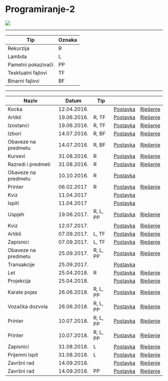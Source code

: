 # Programiranje-2

[<img src="https://discordapp.com/api/guilds/440055845552914433/widget.png" align="center">](https://discord.gg/rsheCEV)
___

| Tip | Oznaka |
| ------------------ | --- |
| Rekurzija          | R   |
| Lambda             | L   |
| Pametni pokazivači | PP  |
| Tesktualni fajlovi | TF  |
| Binarni fajlovi    | BF  |

___

| Naziv | Datum | Tip |  |  |
| --- | --- | --- | --- | --- |
| Kocka | 12.04.2016. | | [Postavka](https://github.com/FITCommunity/Programiranje-2/blob/master/Ispiti/2016-04-12/Kocka%20-%20Postavka.txt) | [Rješenje](https://github.com/FITCommunity/Programiranje-2/blob/master/Ispiti/2016-04-12/Kocka%20-%20Rjesenje.cpp)|
| Artikli  | 19.06.2016. | R, TF | [Postavka](https://github.com/FITCommunity/Programiranje-2/blob/master/Ispiti/2016-06-19/Artlikli%20-%20Postavka.txt) | [Rješenje](https://github.com/FITCommunity/Programiranje-2/blob/master/Ispiti/2016-06-19/Artikli%20-%20Rjesenje.cpp) |
| Izostanci | 19.06.2016. | R, TF | [Postavka](https://github.com/FITCommunity/Programiranje-2/blob/master/Ispiti/2016-06-19/Izostanci%20-%20Postavka.txt) | [Rješenje](https://github.com/FITCommunity/Programiranje-2/blob/master/Ispiti/2016-06-19/Izostanci%20-%20Rjesenje.cpp) |
| Izbori | 14.07.2016. | R, BF | [Postavka](https://github.com/FITCommunity/Programiranje-2/blob/master/Ispiti/2016-07-14/Izbori%20-%20Postavka.txt)| [Rješenje](https://github.com/FITCommunity/Programiranje-2/blob/master/Ispiti/2016-07-14/Izbori%20-%20Rjesenje.cpp) |
| Obaveze na predmetu | 14.07.2016. | R, BF | [Postavka](https://github.com/FITCommunity/Programiranje-2/blob/master/Ispiti/2016-07-14/Obaveze%20na%20predmetu%20-%20Postavka.txt) | [Rješenje](https://github.com/FITCommunity/Programiranje-2/blob/master/Ispiti/2016-07-14/Obaveze%20na%20predmetu%20-%20Rjesenje.cpp)|
| Kursevi | 31.08.2016. | R | [Postavka](https://github.com/FITCommunity/Programiranje-2/blob/master/Ispiti/2016-08-31/Kursevi%20-%20Postavka.txt) | [Rješenje](https://github.com/FITCommunity/Programiranje-2/blob/master/Ispiti/2016-08-31/Kursevi%20-%20Rjesenje.cpp) |
| Razredi i predmeti | 31.08.2016. | R | [Postavka](https://github.com/FITCommunity/Programiranje-2/blob/master/Ispiti/2016-08-31/Razredi%20i%20predmeti%20-%20Postavka.txt) | [Rješenje](https://github.com/FITCommunity/Programiranje-2/blob/master/Ispiti/2016-08-31/Razredi%20i%20predmeti%20-%20Rjesenje.cpp) |
| Obaveze na predmetu | 10.10.2016. | R | [Postavka](https://github.com/FITCommunity/Programiranje-2/blob/master/Ispiti/2016-10-10/Obaveze%20na%20predmetu%20-%20Postavka.txt) | |
| Printer | 06.02.2017 | R | [Postavka](https://github.com/FITCommunity/Programiranje-2/blob/master/Ispiti/2017-02-06/Printer%20-%20Postavka.txt) | [Rješenje](https://github.com/FITCommunity/Programiranje-2/blob/master/Ispiti/2017-02-06/Printer%20-%20Rjesenje.cpp)|
| Kviz | 11.04.2017 | | [Postavka](https://github.com/FITCommunity/Programiranje-2/blob/master/Ispiti/2017-04-11/Kviz%20-%20Postavka.txt) | |
| Ispiti | 11.04.2017 | | [Postavka](https://github.com/FITCommunity/Programiranje-2/blob/master/Ispiti/2017-04-11/Ispiti%20-%20Postavka.txt) | |
| Uspjeh | 19.06.2017. | R, L, PP | [Postavka](https://github.com/FITCommunity/Programiranje-2/blob/master/Ispiti/2017-06-19/Uspjeh%20-%20Postavka.txt)| [Rješenje](https://github.com/FITCommunity/Programiranje-2/blob/master/Ispiti/2017-06-19/Uspjeh%20-%20Rjesenje.cpp) |
| Kviz | 12.07.2017. | | [Postavka](https://github.com/FITCommunity/Programiranje-2/blob/master/Ispiti/2017-07-12/Kviz%20-%20Postavka.txt) | [Rješenje](https://github.com/FITCommunity/Programiranje-2/blob/master/Ispiti/2017-07-12/Kviz%20-%20Rjesenje.cpp) |
| Artikli | 07.09.2017. | L, TF | [Postavka](https://github.com/FITCommunity/Programiranje-2/blob/master/Ispiti/2017-09-07/Artikli%20-%20Postavka.txt) | [Rješenje](https://github.com/FITCommunity/Programiranje-2/blob/master/Ispiti/2017-09-07/Artikli%20-%20Rjesenje.cpp)|
| Zapisnici | 07.09.2017. | L, TF | [Postavka](https://github.com/FITCommunity/Programiranje-2/blob/master/Ispiti/2017-09-07/Zapisnici%20-%20Postavka.txt) | [Rješenje](https://github.com/FITCommunity/Programiranje-2/blob/master/Ispiti/2017-09-07/Zapisnici%20-%20Rjesenje.cpp) |
| Obaveze na predmetu | 25.09.2017. | R, L, PP | [Postavka](https://github.com/FITCommunity/Programiranje-2/blob/master/Ispiti/2017-09-25/Obaveze%20na%20predmetu%20-%20Postavka.txt) | [Rješenje](https://github.com/FITCommunity/Programiranje-2/blob/master/Ispiti/2017-09-25/Obaveze%20na%20predmetu%20-%20Rjesenje.cpp) |
| Transakcije | 25.09.2017. | | [Postavka](https://github.com/FITCommunity/Programiranje-2/blob/master/Ispiti/2017-09-25/Transakcije%20-%20Postavka.txt) | |
| Let | 25.04.2018. | R | [Postavka](https://github.com/FITCommunity/Programiranje-2/blob/master/Ispiti/2018-04-25/Let%20-%20Postavka.txt) | [Rješenje](https://github.com/FITCommunity/Programiranje-2/blob/master/Ispiti/2018-04-25/Let%20-%20Rjesenje.cpp)|
| Projekcija | 25.04.2018. | | [Postavka](https://github.com/FITCommunity/Programiranje-2/blob/master/Ispiti/2018-04-25/Projekcija%20-%20Postavka.txt) | [Rješenje](https://github.com/FITCommunity/Programiranje-2/blob/master/Ispiti/2018-04-25/Projekcija%20-%20Rjesenje.cpp)|
| Karate pojas | 26.06.2018. | R, L, PP | [Postavka](https://github.com/FITCommunity/Programiranje-2/blob/master/Ispiti/2018-06-26/Karate%20pojas%20-%20Postavka.txt) | [Rješenje](https://github.com/FITCommunity/Programiranje-2/blob/master/Ispiti/2018-06-26/Karate%20pojas%20-%20Rjesenje.cpp) |
| Vozačka dozvola | 26.06.2018. | R, L, PP | [Postavka](https://github.com/FITCommunity/Programiranje-2/blob/master/Ispiti/2018-06-26/Vozacka%20dozvola%20-%20Postavka.txt) | [Rješenje](https://github.com/FITCommunity/Programiranje-2/blob/master/Ispiti/2018-06-26/Vozacka%20dozvola%20-%20Rjesenje.cpp) |
| Printer | 10.07.2018. | R, L, PP | [Postavka](https://github.com/FITCommunity/Programiranje-2/blob/master/Ispiti/2018-07-10/Printer%20A%20-%20Postavka.txt) | [Rješenje](https://github.com/FITCommunity/Programiranje-2/blob/master/Ispiti/2018-07-10/Printer%20A%20-%20Rjesenje.cpp)|
| Printer | 10.07.2018. | R, L, PP | [Postavka](https://github.com/FITCommunity/Programiranje-2/blob/master/Ispiti/2018-07-10/Printer%20B%20-%20Postavka.txt) | [Rješenje](https://github.com/FITCommunity/Programiranje-2/blob/master/Ispiti/2018-07-10/Printer%20B%20-%20Rjesenje.cpp) |
| Zapisnici | 31.08.2018. | L | [Postavka](https://github.com/FITCommunity/Programiranje-2/blob/master/Ispiti/2018-08-31/Zapisnici%20-%20Postavka.txt) | [Rješenje](https://github.com/FITCommunity/Programiranje-2/blob/master/Ispiti/2018-08-31/Zapisnici%20-%20Rjesenje.cpp) |
| Prijemni Ispit | 31.08.2018. | L | [Postavka](https://github.com/FITCommunity/Programiranje-2/blob/master/Ispiti/2018-08-31/Prijemni%20Ispit%20-%20Postavka.txt) | [Rješenje](https://github.com/FITCommunity/Programiranje-2/blob/master/Ispiti/2018-08-31/Prijemni%20Ispit%20-%20Rjesenje.cpp) |
| Završni rad | 14.09.2018. | | [Postavka](https://github.com/FITCommunity/Programiranje-2/blob/master/Ispiti/2018-09-14/Zavrsni%20Rad%20A%20-%20Postavka.txt) | [Rješenje](https://github.com/FITCommunity/Programiranje-2/blob/master/Ispiti/2018-09-14/Zavrsni%20Rad%20A%20-%20Rjesenje.cpp) |
| Završni rad | 14.09.2018. | PP | [Postavka](https://github.com/FITCommunity/Programiranje-2/blob/master/Ispiti/2018-09-14/Zavrsni%20Rad%20B%20-%20Postavka.txt) | [Rješenje](https://github.com/FITCommunity/Programiranje-2/blob/master/Ispiti/2018-09-14/Zavrsni%20Rad%20B%20-%20Rjesenje.cpp) |
